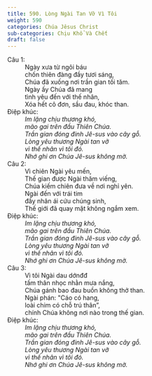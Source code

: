 ```yaml
---
title: 590. Lòng Ngài Tan Vỡ Vì Tôi
weight: 590
categories: Chúa Jêsus Christ
sub-categories: Chịu Khổ Và Chết
draft: false
---
```

<dl><dt>Câu 1:</dt><dd data-verse="1">Ngày xưa từ ngôi báu <br/>chốn thiên đàng đầy tươi sáng, <br/>Chúa đã xuống nơi trần gian tối tăm. <br/>Ngày ấy Chúa đã mang <br/>tình yêu đến với thế nhân, <br/>Xóa hết cô đơn, sầu đau, khóc than. </dd><dt>Điệp khúc:</dt><dd data-chorus="1"><em>Im lặng chịu thương khó, <br/>mão gai trên đầu Thiên Chúa. <br/>Trần gian đóng đinh Jê-sus vào cây gỗ. <br/>Lòng yêu thương Ngài tan vỡ <br/>vì thế nhân vì tôi đó. <br/>Nhớ ghi ơn Chúa Jê-sus không mờ. </em></dd><dt>Câu 2:</dt><dd data-verse="2">Vì chiên Ngài yêu mến, <br/>Thế gian được Ngài thăm viếng, <br/>Chúa kiếm chiên đưa về nơi nghỉ yên. <br/>Ngài đến với trái tim <br/>đầy nhân ái cứu chúng sinh, <br/>Thế giới đã quay mặt không ngắm xem. </dd><dt>Điệp khúc:</dt><dd data-chorus="1"><em>Im lặng chịu thương khó, <br/>mão gai trên đầu Thiên Chúa. <br/>Trần gian đóng đinh Jê-sus vào cây gỗ. <br/>Lòng yêu thương Ngài tan vỡ <br/>vì thế nhân vì tôi đó. <br/>Nhớ ghi ơn Chúa Jê-sus không mờ. </em></dd><dt>Câu 3:</dt><dd data-verse="3">Vì tôi Ngài dau dớnđđ <br/>tấm thân nhọc nhằn mưa nắng, <br/>Chúa gánh bao đau buồn không thở than. <br/>Ngài phán: "Cáo có hang, <br/>loài chim có chỗ trú thân”, <br/>chính Chúa không nơi nào trong thế gian. </dd><dt>Điệp khúc:</dt><dd data-chorus="1"><em>Im lặng chịu thương khó, <br/>mão gai trên đầu Thiên Chúa. <br/>Trần gian đóng đinh Jê-sus vào cây gỗ. <br/>Lòng yêu thương Ngài tan vỡ <br/>vì thế nhân vì tôi đó. <br/>Nhớ ghi ơn Chúa Jê-sus không mờ. </em></dd></dl>